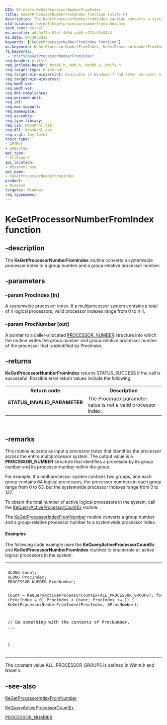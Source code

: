 ```yaml
---
UID: NF:ntifs.KeGetProcessorNumberFromIndex
title: KeGetProcessorNumberFromIndex function (ntifs.h)
description: The KeGetProcessorNumberFromIndex routine converts a systemwide processor index to a group number and a group-relative processor number.
old-location: kernel\kegetprocessornumberfromindex.htm
tech.root: kernel
ms.assetid: a6c9a7fa-8fef-4d6d-aab5-e712c49c0144
ms.date: 04/30/2018
keywords: ["KeGetProcessorNumberFromIndex function"]
ms.keywords: KeGetProcessorNumberFromIndex, KeGetProcessorNumberFromIndex routine [Kernel-Mode Driver Architecture], k105_c0b567bd-4436-4f6a-87a2-86d8b165e2dc.xml, kernel.kegetprocessornumberfromindex, wdm/KeGetProcessorNumberFromIndex
f1_keywords:
 - "ntifs/KeGetProcessorNumberFromIndex"
req.header: ntifs.h
req.include-header: Ntddk.h, Wdm.h, Ntddk.h, Ntifs.h
req.target-type: Universal
req.target-min-winverclnt: Available in Windows 7 and later versions of Windows.
req.target-min-winversvr: 
req.kmdf-ver: 
req.umdf-ver: 
req.ddi-compliance: 
req.unicode-ansi: 
req.idl: 
req.max-support: 
req.namespace: 
req.assembly: 
req.type-library: 
req.lib: NtosKrnl.lib
req.dll: NtosKrnl.exe
req.irql: Any level
topic_type:
- APIRef
- kbSyntax
api_type:
- DllExport
api_location:
- NtosKrnl.exe
api_name:
- KeGetProcessorNumberFromIndex
product:
- Windows
targetos: Windows
req.typenames: 
---
```


# KeGetProcessorNumberFromIndex function


## -description


The <b>KeGetProcessorNumberFromIndex</b> routine converts a systemwide processor index to a group number and a group-relative processor number.


## -parameters




### -param ProcIndex [in]

A systemwide processor index. If a multiprocessor system contains a total of <i>n</i> logical processors, valid processor indexes range from 0 to <i>n</i>-1. 


### -param ProcNumber [out]

A pointer to a caller-allocated <a href="https://docs.microsoft.com/windows-hardware/drivers/ddi/miniport/ns-miniport-_processor_number">PROCESSOR_NUMBER</a> structure into which the routine writes the group number and group-relative processor number of the processor that is identified by <i>ProcIndex</i>. 


## -returns



<b>KeGetProcessorNumberFromIndex</b> returns STATUS_SUCCESS if the call is successful. Possible error return values include the following:

<table>
<tr>
<th>Return code</th>
<th>Description</th>
</tr>
<tr>
<td width="40%">
<dl>
<dt><b>STATUS_INVALID_PARAMETER</b></dt>
</dl>
</td>
<td width="60%">
The <i>ProcIndex</i> parameter value is not a valid processor index.

</td>
</tr>
</table>
 




## -remarks



This routine accepts as input a processor index that identifies the processor across the entire multiprocessor system. The output value is a <b>PROCESSOR_NUMBER</b> structure that identifies a processor by its group number and its processor number within the group.

For example, if a multiprocessor system contains two groups, and each group contains 64 logical processors, the processor numbers in each group range from 0 to 63, but the systemwide processor indexes range from 0 to 127.

To obtain the total number of active logical processors in the system, call the <a href="https://docs.microsoft.com/windows-hardware/drivers/ddi/ntddk/nf-ntddk-kequeryactiveprocessorcountex">KeQueryActiveProcessorCountEx</a> routine.

The <a href="https://docs.microsoft.com/windows-hardware/drivers/ddi/ntifs/nf-ntifs-kegetprocessorindexfromnumber">KeGetProcessorIndexFromNumber</a> routine converts a group number and a group-relative processor number to a systemwide processor index.


#### Examples

The following code example uses the <b>KeQueryActiveProcessorCountEx</b> and <b>KeGetProcessorNumberFromIndex</b> routines to enumerate all active logical processors in the system:

<div class="code"><span codelanguage=""><table>
<tr>
<th></th>
</tr>
<tr>
<td>
<pre>ULONG Count;
ULONG ProcIndex;
PROCESSOR_NUMBER ProcNumber;

Count = KeQueryActiveProcessorCountEx(ALL_PROCESSOR_GROUPS);
for (ProcIndex = 0; ProcIndex < Count; ProcIndex += 1)
{
    KeGetProcessorNumberFromIndex(ProcIndex, &ProcNumber);

    // Do something with the contents of ProcNumber.
    ...
}</pre>
</td>
</tr>
</table></span></div>
The constant value ALL_PROCESSOR_GROUPS is defined in Winnt.h and Ntdef.h. 

<div class="code"></div>



## -see-also




<a href="https://docs.microsoft.com/windows-hardware/drivers/ddi/ntifs/nf-ntifs-kegetprocessorindexfromnumber">KeGetProcessorIndexFromNumber</a>



<a href="https://docs.microsoft.com/windows-hardware/drivers/ddi/ntddk/nf-ntddk-kequeryactiveprocessorcountex">KeQueryActiveProcessorCountEx</a>



<a href="https://docs.microsoft.com/windows-hardware/drivers/ddi/miniport/ns-miniport-_processor_number">PROCESSOR_NUMBER</a>
 

 

